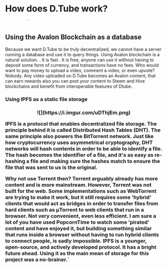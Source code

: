 # How does D.Tube work?
              `

## Using the Avalon Blockchain as a database

Because we want D.Tube to be truly decentralized, we cannot have a server running a database and use it to query things. Using Avalon blockchain is a natural solution. . It is fast . It is free, anyone can use it without having to deposit some form of currency, and transactions have no fees. Who would want to pay money to upload a video, comment a video, or even upvote? Nobody. Any video uploaded on D.Tube becomes an Avalon content, that can earn rewards also you can post your content to Steem and Hive blockchains and benefit from interoperable features of Dtube.


 <h3>Using IPFS as a static file storage<h3>


<center>![](https://i.imgur.com/uDThjEm.png)</center>

 IPFS is a protocol that enables decentralized file storage. The principle behind it is called Distributed Hash Tables (DHT). The same principle also powers the BitTorrent network. Just like how cryptocurrency uses asymmetrical cryptography, DHT networks will hash contents in order to be able to identify a file. The hash becomes the identifier of a file, and it's as easy as re-hashing a file and making sure the hashes match to ensure the file that was sent to us is the original.

Why not use Torrent then? Torrent arguably already has more content and is more mainstream. However, Torrent was not built for the web. Some implementations such as WebTorrent are trying to make it work, but it still requires some 'hybrid' clients that would act as bridges in order to transfer files from hard clients such as μTorrent to web clients that run in a browser. Not very convenient, even less efficient. I am sure a lot of you have used PopcornTime to watch some 'pirated' content and have enjoyed it, but building something similar that runs inside a browser without having to run hybrid clients to connect people, is sadly impossible.
IPFS is a younger, open-source, and actively developed protocol. It has a bright future ahead. Using it as the main mean of storage for this project was a no-brainer.`
